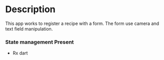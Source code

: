 # Description
This app works to register a recipe with a form.
The form use camera and text field manipulation.

### State management Present
- Rx dart
